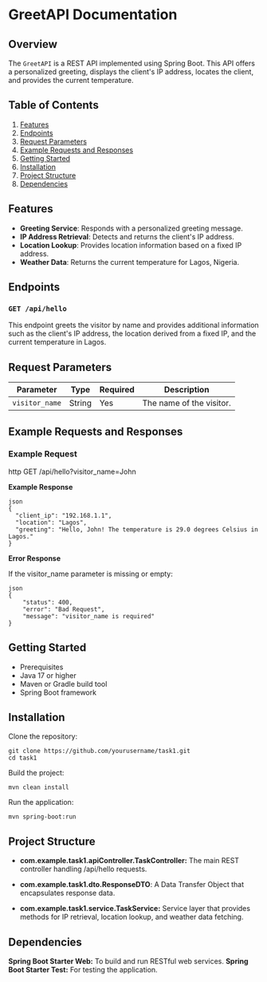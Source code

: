# GreetAPI Documentation

## Overview

The `GreetAPI` is a REST API implemented using Spring Boot. This API offers a personalized greeting, displays the client's IP address, locates the client, and provides the current temperature.


## Table of Contents

1. [Features](#features)
2. [Endpoints](#endpoints)
3. [Request Parameters](#request-parameters)
4. [Example Requests and Responses](#example-requests-and-responses)
5. [Getting Started](#getting-started)
6. [Installation](#installation)
7. [Project Structure](#project-structure)
8. [Dependencies](#dependencies)


## Features

- **Greeting Service**: Responds with a personalized greeting message.
- **IP Address Retrieval**: Detects and returns the client's IP address.
- **Location Lookup**: Provides location information based on a fixed IP address.
- **Weather Data**: Returns the current temperature for Lagos, Nigeria.

## Endpoints

### `GET /api/hello`

This endpoint greets the visitor by name and provides additional information such as the client's IP address, the location derived from a fixed IP, and the current temperature in Lagos.

## Request Parameters

| Parameter      | Type   | Required | Description                  |
|----------------|--------|----------|------------------------------|
| `visitor_name` | String | Yes      | The name of the visitor.     |

## Example Requests and Responses

### Example Request

http
GET /api/hello?visitor_name=John

**Example Response**
````
json
{
  "client_ip": "192.168.1.1",
  "location": "Lagos",
  "greeting": "Hello, John! The temperature is 29.0 degrees Celsius in Lagos."
}
````

**Error Response**

If the visitor_name parameter is missing or empty:
````
json
{
    "status": 400,
    "error": "Bad Request",
    "message": "visitor_name is required"
}

````

## Getting Started

* Prerequisites
* Java 17 or higher
* Maven or Gradle build tool
* Spring Boot framework

## Installation
Clone the repository:
````
git clone https://github.com/yourusername/task1.git
cd task1
````
Build the project:
````
mvn clean install
````

Run the application:
````
mvn spring-boot:run
````

## Project Structure
* **com.example.task1.apiController.TaskController:** The main REST controller handling /api/hello requests.

* **com.example.task1.dto.ResponseDTO**: A Data Transfer Object that encapsulates response data.

* **com.example.task1.service.TaskService:** Service layer that provides methods for IP retrieval, location lookup, and weather data fetching.
## Dependencies
**Spring Boot Starter Web:** To build and run RESTful web services.
**Spring Boot Starter Test:** For testing the application.